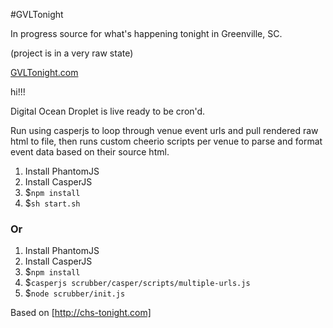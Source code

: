 #GVLTonight

In progress source for what's happening tonight in Greenville, SC.

(project is in a very raw state)

[GVLTonight.com](http://gvltonight.com)

hi!!!

Digital Ocean Droplet is live ready to be cron'd.

Run using casperjs to loop through venue event urls and pull rendered raw html to file, then runs custom cheerio scripts per venue to parse and format event data based on their source html.

1. Install PhantomJS
1. Install CasperJS
1. $`npm install`
1. $`sh start.sh`

### Or

1. Install PhantomJS
1. Install CasperJS
1. $`npm install`
1. $`casperjs scrubber/casper/scripts/multiple-urls.js`
1. $`node scrubber/init.js`

Based on [http://chs-tonight.com]
